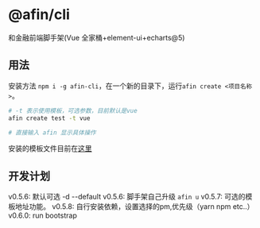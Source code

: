 # @afin/cli

和金融前端脚手架(Vue 全家桶+element-ui+echarts@5)

## 用法

安装方法 `npm i -g afin-cli`，在一个新的目录下，运行`afin create <项目名称>`。

```bash
# -t 表示使用模板，可选参数，目前默认是vue
afin create test -t vue

# 直接输入 afin 显示具体操作
```
安装的模板文件目前在[这里](https://github.com/Alfxjx/cli-template)

## 开发计划

v0.5.6: 默认可选 -d --default
v0.5.6: 脚手架自己升级 `afin u` 
v0.5.7: 可选的模板地址功能。
v0.5.8: 自行安装依赖，设置选择的pm,优先级（yarn npm etc..）
v0.6.0: run bootstrap